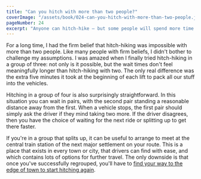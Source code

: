 ```yaml
---
title: "Can you hitch with more than two people?"
coverImage: "/assets/book/024-can-you-hitch-with-more-than-two-people.jpg"
pageNumber: 24
excerpt: "Anyone can hitch-hike – but some people will spend more time waiting than others."
---
```


For a long time, I had the firm belief that hitch-hiking was impossible with more than two people. Like many people with firm beliefs, I didn't bother to challenge my assumptions. I was amazed when I finally tried hitch-hiking in a group of three: not only is it possible, but the wait times don't feel meaningfully longer than hitch-hiking with two. The only real difference was the extra five minutes it took at the beginning of each lift to pack all our stuff into the vehicles.

Hitching in a group of four is also surprisingly straightforward. In this situation you can wait in pairs, with the second pair standing a reasonable distance away from the first. When a vehicle stops, the first pair should simply ask the driver if they mind taking two more. If the driver disagrees, then you have the choice of waiting for the next ride or splitting up to get there faster.

If you're in a group that splits up, it can be useful to arrange to meet at the central train station of the next major settlement on your route. This is a place that exists in every town or city, that drivers can find with ease, and which contains lots of options for further travel. The only downside is that once you've successfully regrouped, you'll have to [find your way to the edge of town to start hitching again](/book/057-finding-a-spot).
